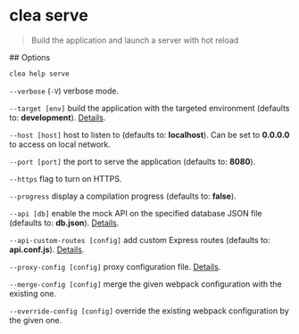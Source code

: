 # clea serve

> Build the application and launch a server with hot reload

## Options

```bash
clea help serve
```

`--verbose` (`-V`) verbose mode.

`--target [env]` build the application with the targeted environment (defaults to: **development**). [Details](more/environments.md).

`--host [host]` host to listen to (defaults to: **localhost**). Can be set to **0.0.0.0** to access on local network.

`--port [port]` the port to serve the application (defaults to: **8080**).

`--https` flag to turn on HTTPS.

`--progress` display a compilation progress (defaults to: **false**).

`--api [db]` enable the mock API on the specified database JSON file (defaults to: **db.json**). [Details](more/api.md).

`--api-custom-routes [config]` add custom Express routes (defaults to: **api.conf.js**). [Details](more/api.md).

`--proxy-config [config]` proxy configuration file. [Details](more/proxy.md).

`--merge-config [config]` merge the given webpack configuration with the existing one.

`--override-config [config]` override the existing webpack configuration by the given one.
